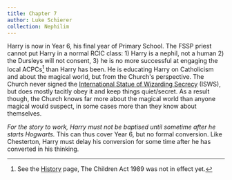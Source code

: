 ```yaml
---
title: Chapter 7
author: Luke Schierer
collection: Nephilim
---
```


Harry is now in Year 6, his final year of Primary School. The FSSP priest
cannot put Harry in a normal RCIC class: 1) Harry is a nephil, not a human 2)
the Dursleys will not consent, 3) he is no more successful at engaging the local
ACPCs[^20210604-8] than Harry has been. He is educating Harry on Catholicism
and about the magical world, but from the Church's perspective. The Church
never signed the [International Statue of Wizarding Secrecy][ISWS] (ISWS),
but does mostly tacitly obey it and keep things quiet/secret. As a result
though, the Church knows far more about the magical world than anyone magical
would suspect, in some cases more than they know about themselves.

_For the story to work, Harry must not be baptised until sometime after he
starts Hogwarts._ This can thus cover Year 6, but no formal
conversion. Like Chesterton, Harry must delay his conversion for some time
after he has converted in his thinking.

[^20210604-8]: See the [History] page, The Children Act 1989 was not in effect yet.

[History]: /Harrypedia/History/
[ISWS]: /Harrypedia/culture/
